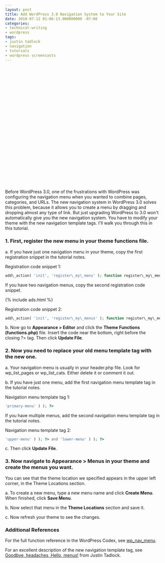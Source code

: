 ```yaml
---
layout: post
title: Add WordPress 3.0 Navigation System to Your Site
date: 2010-07-12 01:06:13.000000000 -07:00
categories:
- technical-writing
- wordpress
tags:
- justin tadlock
- navigation
- tutorials
- wordpress screencasts
---
```

<p><object classid="clsid:d27cdb6e-ae6d-11cf-96b8-444553540000" width="640" height="385" codebase="http://download.macromedia.com/pub/shockwave/cabs/flash/swflash.cab#version=6,0,40,0"><param name="allowFullScreen" value="true" /><param name="allowscriptaccess" value="always" /><param name="src" value="https://www.youtube.com/v/nHxD3W6BOQw&amp;hl=en_US&amp;fs=1;hd=1" /><param name="allowfullscreen" value="true" /><embed type="application/x-shockwave-flash" width="640" height="385" src="https://www.youtube.com/v/nHxD3W6BOQw&amp;hl=en_US&amp;fs=1;hd=1" allowscriptaccess="always" allowfullscreen="true"></embed></object></p>

Before WordPress 3.0, one of the frustrations with WordPress was configuring the navigation menu when you wanted to combine pages, categories, and URLs. The new navigation system in WordPress 3.0 solves this problem, because it allows you to create a menu by dragging and dropping almost any type of link. But just upgrading WordPress to 3.0 won't automatically give you the new navigation system. You have to modify your theme with the new navigation template tags. I'll walk you through this in this tutorial.

### 1\. First, register the new menu in your theme functions file.

a. If you have just one navigation menu in your theme, copy the first registration snippet in the tutorial notes.

Registration code snippet 1:

```php
add\_action( 'init', 'register\_my\_menu' ); function register\_my\_menu() { register\_nav\_menu( 'primary-menu', \_\_( 'Primary Menu' ) ); }
```

If you have two navigation menus, copy the second registration code snippet.

{% include ads.html %}

Registration code snippet 2:

```php
add\_action( 'init', 'register\_my\_menus' ); function register\_my\_menus() { register\_nav\_menus( array( 'upper-menu' => \_\_( 'Upper Menu' ), 'lower-menu' => \_\_( 'Lower Menu' ), ) ); }
```

b. Now go to **Appearance > Editor** and click the **Theme Functions (functions.php)** file. Insert the code near the bottom, right before the closing ?> tag. Then click **Update File**.

### 2\. Now you need to replace your old menu template tag with the new one.

a. Your navigation menu is usually in your header.php file. Look for wp\_list\_pages or wp\_list\_cats. Either delete it or comment it out.

b. If you have just one menu, add the first navigation menu template tag in the tutorial notes.

Navigation menu template tag 1:

```php
'primary-menu' ) ); ?>
```

If you have multiple menus, add the second navigation menu template tag in the tutorial notes.

Navigation menu template tag 2:

```php
'upper-menu' ) ); ?> and 'lower-menu' ) ); ?>
```

c. Then click **Update File**.

### 3\. Now navigate to Appearance > Menus in your theme and create the menus you want.

You can see that the theme location we specified appears in the upper left corner, in the Theme Locations section.

a. To create a new menu, type a new menu name and click **Create Menu**. When finished, click **Save Menu**.

b. Now select that menu in the **Theme Locations** section and save it.

c. Now refresh your theme to see the changes.

### Additional References

For the full function reference in the WordPress Codex, see [wp\_nav\_menu](http://codex.wordpress.org/Function_Reference/wp_nav_menu).

For an excellent description of the new navigation template tag, see [Goodbye, headaches, Hello, menus!](http://justintadlock.com/archives/2010/06/01/goodbye-headaches-hello-menus) from Justin Tadlock.
